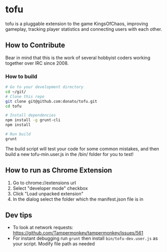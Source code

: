 tofu
====

tofu is a pluggable extension to the game KingsOfChaos, improving gameplay, tracking player statistics and connecting users with each other.

## How to Contribute

Bear in mind that this is the work of several hobbyist coders working together over IRC since 2008.

### How to build
```bash
# Go to your development directory
cd ~/git/
# Clone this repo
git clone git@github.com:donato/tofu.git
cd tofu

# Install dependencies
npm install -g grunt-cli
npm install

# Run build
grunt

```	

The build script will test your code for some common mistakes, and then build a new tofu-min.user.js in the /bin/ folder for you to test!
	

## How to run as Chrome Extension
1. Go to chrome://extensions url
2. Select "developer mode" checkbox
3. Click "Load unpacked extension"
4. In the dialog select the folder which the manifest.json file is in

## Dev tips
  * To look at network requests: https://github.com/Tampermonkey/tampermonkey/issues/561
  * For instant debugging run ```grunt``` then install ```bin/tofu-dev.user.js``` as your script. Modify file path as needed